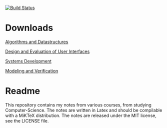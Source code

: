 [![Build Status](https://travis-ci.org/simwir/notes.svg?branch=master)](https://travis-ci.org/simwir/notes)
# Downloads
[Algorithms and Datastructures](http://files.simwir.dk/notes/master/AD.pdf)

[Design and Evaluation of User Interfaces](http://files.simwir.dk/notes/master/DEB.pdf)

[Systems Development](http://files.simwir.dk/notes/master/SU.pdf)

[Modeling and Verification](http://files.simwir.dk/notes/master/MV.pdf)

# Readme
This repository contains my notes from various courses, from studying Computer-Science.
The notes are written in Latex and should be compilable with a MiKTeX distribution.
The notes are released under the MIT license, see the LICENSE file.
